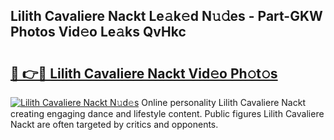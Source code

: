 ## Lilith Cavaliere Nackt Le𝚊k𝚎d N𝚞𝚍es - Part-GKW Photos Vid𝚎o Le𝚊ks QvHkc

# <h2><a href="http://fb304d.evod.top/?m=Lilith+Cavaliere+Nackt">🔗 👉🔴 Lilith Cavaliere Nackt Vid𝚎o Ph𝚘t𝚘s</a></h2>

[![Lilith Cavaliere Nackt N𝚞d𝚎s](https://i.imgur.com/8V9OHl7.gif)](http://fb304d.evod.top/?m=Lilith+Cavaliere+Nackt)
Online personality Lilith Cavaliere Nackt creating engaging dance and lifestyle content. Public figures Lilith Cavaliere Nackt are often targeted by critics and opponents. 
